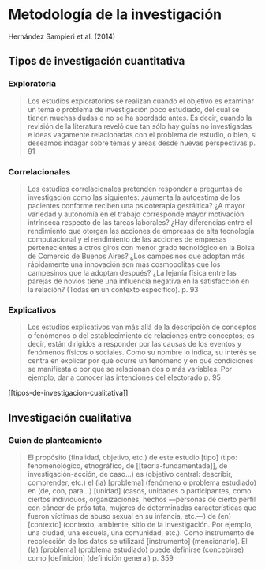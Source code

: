 # Metodología de la investigación
Hernández Sampieri et al. (2014)

## Tipos de investigación cuantitativa
### Exploratoria
>Los estudios exploratorios se realizan cuando el objetivo es examinar un tema o problema de investigación poco estudiado, del cual se tienen muchas dudas o no se ha abordado antes. Es decir, cuando la revisión de la literatura reveló que tan sólo hay guías no investigadas e ideas vagamente relacionadas con el problema de estudio, o bien, si deseamos indagar sobre temas y áreas desde nuevas perspectivas p. 91

### Correlacionales

>Los estudios correlacionales pretenden responder a preguntas de investigación como las siguientes: ¿aumenta la autoestima de los pacientes conforme reciben una psicoterapia gestáltica? ¿A mayor variedad y autonomía en el trabajo corresponde mayor motivación intrínseca respecto de las tareas laborales? ¿Hay diferencias entre el rendimiento que otorgan las acciones de empresas de alta tecnología computacional y el rendimiento de las acciones de empresas pertenecientes a otros giros con menor grado tecnológico en la Bolsa de Comercio de Buenos Aires? ¿Los campesinos que adoptan más rápidamente una innovación son más cosmopolitas que los campesinos que la adoptan después? ¿La lejanía física entre las parejas de novios tiene una influencia negativa en la satisfacción en la relación? (Todas en un contexto específico). p. 93

### Explicativos

>Los estudios explicativos van más allá de la descripción de conceptos o fenómenos o del establecimiento de relaciones entre conceptos; es decir, están dirigidos a responder por las causas de los eventos y fenómenos físicos o sociales. Como su nombre lo indica, su interés se centra en explicar por qué ocurre un fenómeno y en qué condiciones se manifiesta o por qué se relacionan dos o más variables. Por ejemplo, dar a conocer las intenciones del electorado p. 95

[[tipos-de-investigacion-cualitativa]]

## Investigación cualitativa

### Guion de planteamiento

>El propósito (finalidad, objetivo, etc.) de este estudio [tipo] (tipo: fenomenológico, etnográfico, de [[teoria-fundamentada]], de investigación-acción, de caso…) es (objetivo central: describir, comprender, etc.) el (la) [problema] (fenómeno o problema estudiado) en (de, con, para…) [unidad] (casos, unidades o participantes, como ciertos individuos, organizaciones, hechos —personas de cierto perfil con cáncer de prós tata, mujeres de determinadas características que fueron víctimas de abuso sexual en su infancia, etc.—) de (en) [contexto] (contexto, ambiente, sitio de la investigación. Por ejemplo, una ciudad, una escuela, una comunidad, etc.). Como instrumento de recolección de los datos se utilizará [instrumento] (mencionarlo). El (la) [problema] (problema estudiado) puede definirse (concebirse) como [definición] (definición general) p. 359